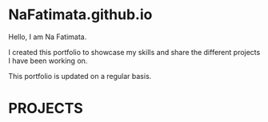 # NaFatimata.github.io

Hello, I am Na Fatimata.

I created this portfolio to showcase my skills and share the different projects I have been working on. 

This portfolio is updated on a regular basis.



# PROJECTS
